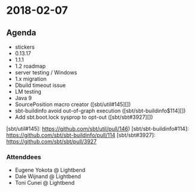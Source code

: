 # 2018-02-07

## Agenda

- stickers
- 0.13.17
- 1.1.1
- 1.2 roadmap
- server testing / Windows
- 1.x migration
- Dbuild timeout issue
- LM testing
- Java 9
- SourcePosition macro creator ([sbt/util#145][])
- sbt-buildinfo avoid out-of-graph execution ([sbt/sbt-buildinfo$114][])
- Add sbt.boot.lock sysprop to opt-out ([sbt/sbt#3927][])

[sbt/util#145]: https://github.com/sbt/util/pull/146)
[sbt/sbt-buildinfo#114]: https://github.com/sbt/sbt-buildinfo/pull/114
[sbt/sbt#3927]: https://github.com/sbt/sbt/pull/3927

### Attenddees

- Eugene Yokota @ Lightbend
- Dale Wijnand @ Lightbend
- Toni Cunei @ Lightbend
